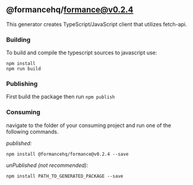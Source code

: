 ## @formancehq/formance@v0.2.4

This generator creates TypeScript/JavaScript client that utilizes fetch-api.

### Building

To build and compile the typescript sources to javascript use:
```
npm install
npm run build
```

### Publishing

First build the package then run ```npm publish```

### Consuming

navigate to the folder of your consuming project and run one of the following commands.

_published:_

```
npm install @formancehq/formance@v0.2.4 --save
```

_unPublished (not recommended):_

```
npm install PATH_TO_GENERATED_PACKAGE --save
